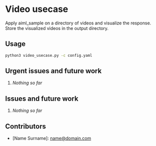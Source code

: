 # Video usecase

Apply aiml_sample on a directory of videos and visualize the response. Store the visualized videos in the output directory.


## Usage

```bash
python3 video_usecase.py -c config.yaml
```


## Urgent issues and future work

1. *Nothing so far*


## Issues and future work

1. *Nothing so far*


## Contributors

- \[Name Surname\]: <name@domain.com>
